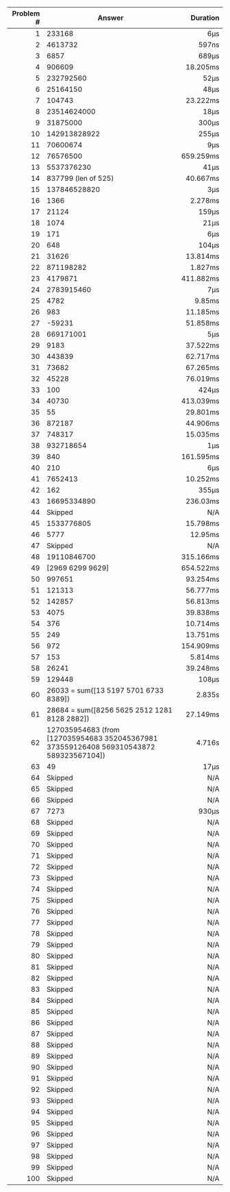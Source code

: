 |Problem #|Answer|Duration|
|-:|-|-:|
|1|233168|6µs|
|2|4613732|597ns|
|3|6857|689µs|
|4|906609|18.205ms|
|5|232792560|52µs|
|6|25164150|48µs|
|7|104743|23.222ms|
|8|23514624000|18µs|
|9|31875000|300µs|
|10|142913828922|255µs|
|11|70600674|9µs|
|12|76576500|659.259ms|
|13|5537376230|41µs|
|14|837799 (len of 525)|40.667ms|
|15|137846528820|3µs|
|16|1366|2.278ms|
|17|21124|159µs|
|18|1074|21µs|
|19|171|6µs|
|20|648|104µs|
|21|31626|13.814ms|
|22|871198282|1.827ms|
|23|4179871|411.882ms|
|24|2783915460|7µs|
|25|4782|9.85ms|
|26|983|11.185ms|
|27|-59231|51.858ms|
|28|669171001|5µs|
|29|9183|37.522ms|
|30|443839|62.717ms|
|31|73682|67.265ms|
|32|45228|76.019ms|
|33|100|424µs|
|34|40730|413.039ms|
|35|55|29.801ms|
|36|872187|44.906ms|
|37|748317|15.035ms|
|38|932718654|1µs|
|39|840|161.595ms|
|40|210|6µs|
|41|7652413|10.252ms|
|42|162|355µs|
|43|16695334890|236.03ms|
|44|Skipped|N/A|
|45|1533776805|15.798ms|
|46|5777|12.95ms|
|47|Skipped|N/A|
|48|19110846700|315.166ms|
|49|[2969 6299 9629]|654.522ms|
|50|997651|93.254ms|
|51|121313|56.777ms|
|52|142857|56.813ms|
|53|4075|39.838ms|
|54|376|10.714ms|
|55|249|13.751ms|
|56|972|154.909ms|
|57|153|5.814ms|
|58|26241|39.248ms|
|59|129448|108µs|
|60|26033 = sum([13 5197 5701 6733 8389])|2.835s|
|61|28684 = sum([8256 5625 2512 1281 8128 2882])|27.149ms|
|62|127035954683 (from [127035954683 352045367981 373559126408 569310543872 589323567104])|4.716s|
|63|49|17µs|
|64|Skipped|N/A|
|65|Skipped|N/A|
|66|Skipped|N/A|
|67|7273|930µs|
|68|Skipped|N/A|
|69|Skipped|N/A|
|70|Skipped|N/A|
|71|Skipped|N/A|
|72|Skipped|N/A|
|73|Skipped|N/A|
|74|Skipped|N/A|
|75|Skipped|N/A|
|76|Skipped|N/A|
|77|Skipped|N/A|
|78|Skipped|N/A|
|79|Skipped|N/A|
|80|Skipped|N/A|
|81|Skipped|N/A|
|82|Skipped|N/A|
|83|Skipped|N/A|
|84|Skipped|N/A|
|85|Skipped|N/A|
|86|Skipped|N/A|
|87|Skipped|N/A|
|88|Skipped|N/A|
|89|Skipped|N/A|
|90|Skipped|N/A|
|91|Skipped|N/A|
|92|Skipped|N/A|
|93|Skipped|N/A|
|94|Skipped|N/A|
|95|Skipped|N/A|
|96|Skipped|N/A|
|97|Skipped|N/A|
|98|Skipped|N/A|
|99|Skipped|N/A|
|100|Skipped|N/A|
